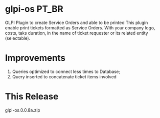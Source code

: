 # glpi-os PT_BR
GLPI Plugin to create Service Orders and able to be printed
This plugin enable print tickets formatted as Service Orders. With your company logo, costs, taks duration, in the name of ticket requester or its related entity (selectable).

# Improvements
1. Queries optimized to connect less times to Database;
2. Query inserted to concatenate ticket items involved

# This Release
glpi-os.0.0.8a.zip
